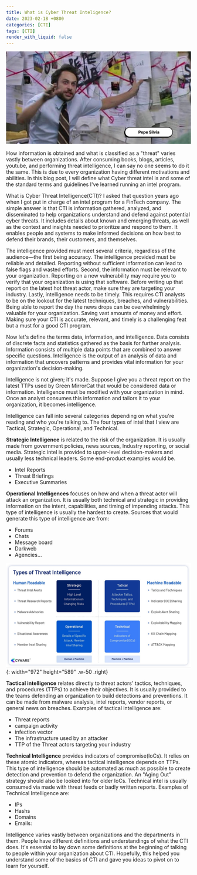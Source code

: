 ```yaml
---
title: What is Cyber Threat Inteligence?
date: 2023-02-18 +0800
categories: [CTI]
tags: [CTI]
render_with_liquid: false
---
```

![Picture](/assets/images/pepesilva.png)


How information is obtained and what is classified as a "threat" varies vastly between organizations. After consuming books, blogs, articles, youtube, and performing threat intelligence, I can say no one seems to do it the same. This is due to every organization having different motivations and abilities. In this blog post, I will define what Cyber threat intel is and some of the standard terms and guidelines I've learned running an intel program. 

What is Cyber Threat Intelligence(CTI)? I asked that question years ago when I got put in charge of an intel program for a FinTech company. The simple answer is that CTI is information gathered, analyzed, and disseminated to help organizations understand and defend against potential cyber threats. It includes details about known and emerging threats, as well as the context and insights needed to prioritize and respond to them. It enables people and systems to make informed decisions on how best to defend their brands, their customers, and themselves.

The intelligence provided must meet several criteria, regardless of the audience—the first being accuracy. The intelligence provided must be reliable and detailed. Reporting without sufficient information can lead to false flags and wasted efforts. Second, the information must be relevant to your organization. Reporting on a new vulnerability may require you to verify that your organization is using that software. Before writing up that report on the latest hot threat actor, make sure they are targeting your industry. Lastly, intelligence needs to be timely. This requires CTI analysts to be on the lookout for the latest techniques, breaches, and vulnerabilities. Being able to report the day the news drops can be overwhelmingly valuable for your organization. Saving vast amounts of money and effort. Making sure your CTI is accurate, relevant, and timely is a challenging feat but a must for a good CTI program. 

Now let's define the terms data, information, and intelligence. Data consists of discrete facts and statistics gathered as the basis for further analysis. Information consists of multiple data points that are combined to answer specific questions. Intelligence is the output of an analysis of data and information that uncovers patterns and provides vital information for your organization's decision-making.

Intelligence is not given; it's made. Suppose I give you a threat report on the latest TTPs used by Green MirrorCat that would be considered data or information. Intelligence must be modified with your organization in mind. Once an analyst consumes this information and tailors it to your organization, it becomes intelligence. 

Intelligence can fall into several categories depending on what you're reading and who you're talking to. The four types of intel that I view are Tactical, Strategic, Operational, and Technical. 

**Strategic Intelligence** is related to the risk of the organization. It is usually made from government policies, news sources, Industry reporting, or social media. Strategic intel is provided to upper-level decision-makers and usually less technical leaders. Some end-product examples would be. 
* Intel Reports
* Threat Briefings
* Executive Summaries 

**Operational Intelligences** focuses on how and when a threat actor will attack an organization. It is usually both technical and strategic in providing information on the intent, capabilities, and timing of impending attacks. This type of intelligence is usually the hardest to create. Sources that would generate this type of intelligence are from:
* Forums
* Chats
* Message board
* Darkweb
* Agencies…

![Desktop View](/assets/images/typesintel.jpg){: width="972" height="589" .w-50 .right}

**Tactical intelligence** relates directly to threat actors' tactics, techniques, and procedures (TTPs) to achieve their objectives. It is usually provided to the teams defending an organization to build detections and preventions. It can be made from malware analysis, intel reports, vendor reports, or general news on breaches. Examples of tactical intelligence are: 
* Threat reports 
* campaign activity
* infection vector
* The infrastructure used by an attacker
* TTP of the Threat actors targeting your industry

**Technical Intelligence** provides indicators of compromise(IoCs). It relies on these atomic indicators, whereas tactical intelligence depends on TTPs. This type of intelligence should be automated as much as possible to create detection and prevention to defend the organization. An "Aging Out" strategy should also be looked into for older IoCs. Technical intel is usually consumed via made with threat feeds or badly written reports. 
Examples of Technical Intelligence are:
* IPs
* Hashs
* Domains
* Emails:


Intelligence varies vastly between organizations and the departments in them. People have different definitions and understandings of what the CTI does. It's essential to lay down some definitions at the beginning of talking to people within your organization about CTI. Hopefully, this helped you understand some of the basics of CTI and gave you ideas to pivot on to learn for yourself. 



